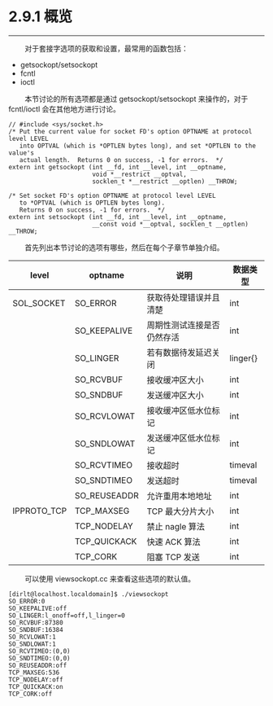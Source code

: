 # 2.9.1 概览
***

&emsp;&emsp;
对于套接字选项的获取和设置，最常用的函数包括：

+ getsockopt/setsockopt
+ fcntl
+ ioctl

&emsp;&emsp;
本节讨论的所有选项都是通过 getsockopt/setsockopt 来操作的，对于 fcntl/ioctl 会在其他地方进行讨论。

    // #include <sys/socket.h>
    /* Put the current value for socket FD's option OPTNAME at protocol level LEVEL
       into OPTVAL (which is *OPTLEN bytes long), and set *OPTLEN to the value's
       actual length.  Returns 0 on success, -1 for errors.  */
    extern int getsockopt (int __fd, int __level, int __optname,
                           void *__restrict __optval,
                           socklen_t *__restrict __optlen) __THROW;
    
    /* Set socket FD's option OPTNAME at protocol level LEVEL
       to *OPTVAL (which is OPTLEN bytes long).
       Returns 0 on success, -1 for errors.  */
    extern int setsockopt (int __fd, int __level, int __optname,
                           __const void *__optval, socklen_t __optlen) __THROW;
                       
&emsp;&emsp;
首先列出本节讨论的选项有哪些，然后在每个子章节单独介绍。

|level|optname|说明|数据类型|
| --- | --- | --- | --- |
|SOL\_SOCKET|SO\_ERROR|获取待处理错误并且清楚|int|
| |SO\_KEEPALIVE|周期性测试连接是否仍然存活|int|
| |SO\_LINGER|若有数据待发延迟关闭|linger{}|
| |SO\_RCVBUF|接收缓冲区大小|int|
| |SO\_SNDBUF|发送缓冲区大小|int|
| |SO\_RCVLOWAT|接收缓冲区低水位标记|int|
| |SO\_SNDLOWAT|发送缓冲区低水位标记|int|
| |SO\_RCVTIMEO|接收超时|timeval|
| |SO\_SNDTIMEO|发送超时|timeval|
| |SO\_REUSEADDR|允许重用本地地址|int|
|IPPROTO\_TCP|TCP\_MAXSEG|TCP 最大分片大小|int|
| |TCP\_NODELAY|禁止 nagle 算法|int|
| |TCP\_QUICKACK|快速 ACK 算法|int|
| |TCP\_CORK|阻塞 TCP 发送|int|

&emsp;&emsp;
可以使用 viewsockopt.cc 来查看这些选项的默认值。

    [dirlt@localhost.localdomain]$ ./viewsockopt
    SO_ERROR:0
    SO_KEEPALIVE:off
    SO_LINGER:l_onoff=off,l_linger=0
    SO_RCVBUF:87380
    SO_SNDBUF:16384
    SO_RCVLOWAT:1
    SO_SNDLOWAT:1
    SO_RCVTIMEO:(0,0)
    SO_SNDTIMEO:(0,0)
    SO_REUSEADDR:off
    TCP_MAXSEG:536
    TCP_NODELAY:off
    TCP_QUICKACK:on
    TCP_CORK:off
